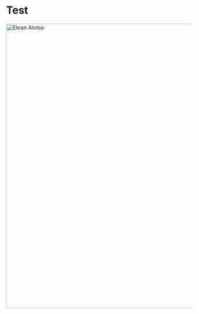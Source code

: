 # Test
<img width="795" height="767" alt="Ekran Alıntısı" src="https://github.com/user-attachments/assets/da2198ba-2bba-4957-8307-0bdd0cdf5b7e" />
